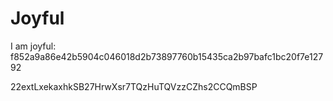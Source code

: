 # Joyful

I am joyful: f852a9a86e42b5904c046018d2b73897760b15435ca2b97bafc1bc20f7e12792


22extLxekaxhkSB27HrwXsr7TQzHuTQVzzCZhs2CCQmBSP